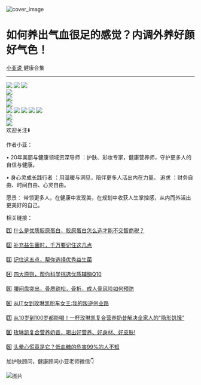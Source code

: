 ![cover_image](https://mmbiz.qpic.cn/mmbiz_jpg/A8SKDch4cJHv2O3yBFYF3lcIBJT4PK99EmeIKUOibznfgSxSSDfjumLQI4AibRUSuOurDN4fnleM9CVGS1j3lGvQ/0?wx_fmt=jpeg)

#  如何养出气血很足的感觉？内调外养好颜好气色！

[ 小亚说 ](https://mp.weixin.qq.com/mp/appmsgalbum?__biz=MzUxNDAwNTk0MQ==&action=getalbum&album_id=1708249854717526017#wechat_redirect) 健康合集

__ _ _ _ _

  
  
![](https://mmbiz.qpic.cn/mmbiz_jpg/A8SKDch4cJHv2O3yBFYF3lcIBJT4PK99xW1rdVR0sibv17ekTTsPeXTCKZghGdV7WsJ3YJUE038d3lzjwJfZpoQ/640?wx_fmt=jpeg)
![](https://mmbiz.qpic.cn/mmbiz_jpg/A8SKDch4cJHv2O3yBFYF3lcIBJT4PK99SWAfkFej3xeaohsWFvUOIMOX7Ls7iaelNhBdbOXmWRakyBlsXicvdj7Q/640?wx_fmt=jpeg)
![](https://mmbiz.qpic.cn/mmbiz_jpg/A8SKDch4cJHv2O3yBFYF3lcIBJT4PK99j7T0Aqpk821KkJDV4Zj34aebCwB22ibvFOaichSx8wKjcst65vr9SRiaA/640?wx_fmt=jpeg)  
![](https://mmbiz.qpic.cn/mmbiz_jpg/A8SKDch4cJHv2O3yBFYF3lcIBJT4PK99iahLPvlNnQJKEMIWaORIlYkNRUpaibibWyBL4Hn3DYo5A1UOYLE6VQ3pw/640?wx_fmt=jpeg)  
![](https://mmbiz.qpic.cn/mmbiz_jpg/A8SKDch4cJHv2O3yBFYF3lcIBJT4PK99Ix0Cew8j8zGRia75kQlgGgnTH9mfmdhtlG9ec1vpCAibA7oudOtKu9Sw/640?wx_fmt=jpeg)  
![](https://mmbiz.qpic.cn/mmbiz_jpg/A8SKDch4cJHv2O3yBFYF3lcIBJT4PK99ECm4o2dicVwb6we1ictNRCQJDrQyGXthgMQ8TmZerUO9dfV5iafcTbjwg/640?wx_fmt=jpeg)  
![](https://mmbiz.qpic.cn/mmbiz_jpg/A8SKDch4cJHv2O3yBFYF3lcIBJT4PK99QsrtG3E5DAtAqyFibiaNwOQGpOpYAoJdzicGsYib5eceoxGLrOsKKZegPA/640?wx_fmt=jpeg)
![](https://mmbiz.qpic.cn/mmbiz_jpg/A8SKDch4cJHv2O3yBFYF3lcIBJT4PK99ccjvIVlt6Ih9AUpfGrXhbvka0PGjrK3NCoyyegaMr2oYHpNZTu2UOw/640?wx_fmt=jpeg)
![](https://mmbiz.qpic.cn/mmbiz_jpg/A8SKDch4cJHv2O3yBFYF3lcIBJT4PK99aiaywrxzlCfELA1kSRG9v9KldgrmjwkWLB2YNOrhU57emDUgDM2ianoA/640?wx_fmt=jpeg)
![](https://mmbiz.qpic.cn/mmbiz_jpg/A8SKDch4cJHv2O3yBFYF3lcIBJT4PK99A5ib1xDlfgbo1ia6rKRhDTHx977ehEQdWSGiciaeYCTMuuSV3CDhPSPQEA/640?wx_fmt=jpeg)
![](https://mmbiz.qpic.cn/mmbiz_jpg/A8SKDch4cJHv2O3yBFYF3lcIBJT4PK99E5qWIWlBwdeW7ECic1QewWLloYPibluN7gI37YrJ5WTg9h696pGgR9Uw/640?wx_fmt=jpeg)  
![](https://mmbiz.qpic.cn/mmbiz_jpg/A8SKDch4cJHv2O3yBFYF3lcIBJT4PK99ibXaiaxxg0CkRZdgRT76l8QicPnPlFXEejWjbmvzGgptAJCzPZ7L6SLWA/640?wx_fmt=jpeg)  
![](https://mmbiz.qpic.cn/mmbiz_jpg/A8SKDch4cJHv2O3yBFYF3lcIBJT4PK99WNBoqyak8HfXoiaZJAEAicOkITCHw4XT4iaxVesm5GrafRVGgD3GiccMmA/640?wx_fmt=jpeg)  
欢迎关注⬇️  

作者小亚：

•  20年美丽与健康领域资深导师  ：护肤、彩妆专家，健康营养师，守护更多人的自信与健康。

•  身心灵成长践行者  ：用温暖与洞见，陪伴更多人活出内在力量。  追求  ：财务自由、时间自由、心灵自由。

愿景：  带领更多人，在健康中发现美，在规划中收获人生掌控感，从内而外活出更美好的自己。

  

相关链接：

  

1️⃣ [ 什么是优质胶原蛋白，胶原蛋白怎么选才能不交智商税？
](https://mp.weixin.qq.com/s?__biz=MzUxNDAwNTk0MQ==&mid=2247485486&idx=2&sn=eb445bb0a752e76dff496628355e3af5&scene=21#wechat_redirect)  

2️⃣ [ 补充益生菌时，千万要记住这几点
](https://mp.weixin.qq.com/s?__biz=MzUxNDAwNTk0MQ==&mid=2247485347&idx=1&sn=9f38f768a0a29af0e78ca22cd7bedd5f&scene=21#wechat_redirect)  

3️⃣ [ 记住这五点，帮你选择优秀益生菌
](https://mp.weixin.qq.com/s?__biz=MzUxNDAwNTk0MQ==&mid=2247485233&idx=1&sn=efe9ec91e7182377b80e92ccfcbbcbfe&scene=21#wechat_redirect)  

4️⃣  [ 四大原则，帮你科学挑选优质辅酶Q10
](https://mp.weixin.qq.com/s?__biz=MzUxNDAwNTk0MQ==&mid=2247485202&idx=2&sn=f090879b2e3c4f86c088512679746fb8&scene=21#wechat_redirect)  

5️⃣ [ 腰间盘突出，骨质疏松，骨折，成人骨风险如何预防
](https://mp.weixin.qq.com/s?__biz=MzUxNDAwNTk0MQ==&mid=2247484926&idx=1&sn=21d233c54b8ec1810cd5083fc3b16b2d&scene=21#wechat_redirect)  

6️⃣ [ 从IT女到玫琳凯粉车女王:我的叛逆创业路
](https://mp.weixin.qq.com/s?__biz=MzUxNDAwNTk0MQ==&mid=2247486054&idx=1&sn=458e8e2834d51a5a61e77cf9f659c912&scene=21#wechat_redirect)

7️⃣  [ 从10岁到100岁都能喝！一杯玫琳凯复合营养奶昔解决全家人的"隐形饥饿"
](https://mp.weixin.qq.com/s?__biz=MzUxNDAwNTk0MQ==&mid=2247486066&idx=1&sn=d50318676cee3286da7b5b6a3a68716a&scene=21#wechat_redirect)

8️⃣ [ 玫琳凯复合营养奶昔，喝出好营养、好身材、好皮肤!
](https://mp.weixin.qq.com/s?__biz=MzUxNDAwNTk0MQ==&mid=2247486045&idx=1&sn=d3821bbaaea3d3808e77d9251bfa773b&scene=21#wechat_redirect)

9️⃣  [ 头晕心慌竟是它？低血糖的危害99%的人不知
](https://mp.weixin.qq.com/s?__biz=MzUxNDAwNTk0MQ==&mid=2247486090&idx=1&sn=b00b092bc5c0d3bc16d2ee04e90c0df3&scene=21#wechat_redirect)

  

  

加护肤顾问，健康顾问小亚老师微信👇

![图片](https://mmbiz.qpic.cn/mmbiz_jpg/A8SKDch4cJHteLAv8InUS2ZqgDLBJAN3IvH4I8ibaR24icSSSYM7olKpluOUcvpgxZ6dVvKkN4md4hbVcbfDOUvQ/640?wx_fmt=jpeg)
